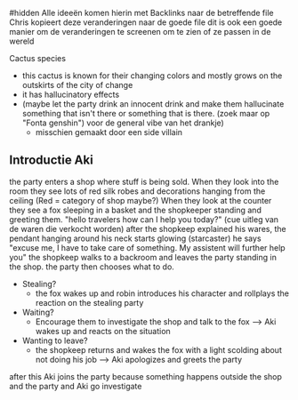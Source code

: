 #hidden 
Alle ideeën komen hierin met Backlinks naar de betreffende file
Chris kopieert deze veranderingen naar de goede file
dit is ook een goede manier om de veranderingen te screenen om te zien of ze passen in de wereld

Cactus species
- this cactus is known for their changing colors and mostly grows on the outskirts of the city of change
- it has hallucinatory effects
- (maybe let the party drink an innocent drink and make them hallucinate something that isn't there or something that is there. (zoek maar op "Fonta genshin") voor de general vibe van het drankje)
	- misschien gemaakt door een side villain


## Introductie Aki
the party enters a shop where stuff is being sold. When they look into the room they see lots of red silk robes and decorations hanging from the ceiling (Red = category of shop maybe?)
When they look at the counter they see a fox sleeping in a basket and the shopkeeper standing and greeting them. "hello travelers how can I help you today?" (cue uitleg van de waren die verkocht worden) after the shopkeep explained his wares, the pendant hanging around his neck starts glowing (starcaster) he says "excuse me, I have to take care of something. My assistent will further help you" the shopkeep walks to a backroom and leaves the party standing in the shop. the party then chooses what to do.
- Stealing?
	- the fox wakes up and robin introduces his character and rollplays the reaction on the stealing party
- Waiting?
	- Encourage them to investigate the shop and talk to the fox --> Aki wakes up and reacts on the situation
- Wanting to leave?
	- the shopkeep returns and wakes the fox with a light scolding about not doing his job --> Aki apologizes and greets the party

after this Aki joins the party because something happens outside the shop and the party and Aki go investigate





